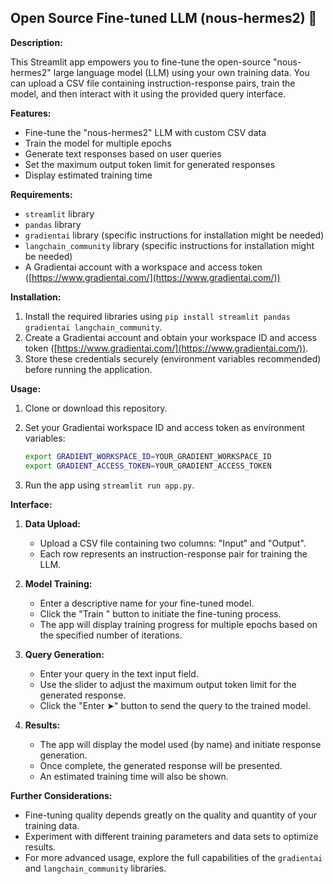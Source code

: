 ## Open Source Fine-tuned LLM (nous-hermes2) 🧠

**Description:**

This Streamlit app empowers you to fine-tune the open-source "nous-hermes2" large language model (LLM) using your own training data. You can upload a CSV file containing instruction-response pairs, train the model, and then interact with it using the provided query interface.

**Features:**

- Fine-tune the "nous-hermes2" LLM with custom CSV data
- Train the model for multiple epochs
- Generate text responses based on user queries
- Set the maximum output token limit for generated responses
- Display estimated training time

**Requirements:**

- `streamlit` library
- `pandas` library
- `gradientai` library (specific instructions for installation might be needed)
- `langchain_community` library (specific instructions for installation might be needed)
- A Gradientai account with a workspace and access token ([https://www.gradientai.com/](https://www.gradientai.com/))

**Installation:**

1. Install the required libraries using `pip install streamlit pandas gradientai langchain_community`.
2. Create a Gradientai account and obtain your workspace ID and access token ([https://www.gradientai.com/](https://www.gradientai.com/)).
3. Store these credentials securely (environment variables recommended) before running the application.

**Usage:**

1. Clone or download this repository.
2. Set your Gradientai workspace ID and access token as environment variables:

   ```bash
   export GRADIENT_WORKSPACE_ID=YOUR_GRADIENT_WORKSPACE_ID
   export GRADIENT_ACCESS_TOKEN=YOUR_GRADIENT_ACCESS_TOKEN
   ```

3. Run the app using `streamlit run app.py`.

**Interface:**

1. **Data Upload:**
   - Upload a CSV file containing two columns: "Input" and "Output".
   - Each row represents an instruction-response pair for training the LLM.

2. **Model Training:**
   - Enter a descriptive name for your fine-tuned model.
   - Click the "Train " button to initiate the fine-tuning process.
   - The app will display training progress for multiple epochs based on the specified number of iterations.

3. **Query Generation:**
   - Enter your query in the text input field.
   - Use the slider to adjust the maximum output token limit for the generated response.
   - Click the "Enter ➤" button to send the query to the trained model.

4. **Results:**
   - The app will display the model used (by name) and initiate response generation.
   - Once complete, the generated response will be presented.
   - An estimated training time will also be shown.

**Further Considerations:**

- Fine-tuning quality depends greatly on the quality and quantity of your training data.
- Experiment with different training parameters and data sets to optimize results.
- For more advanced usage, explore the full capabilities of the `gradientai` and `langchain_community` libraries.

